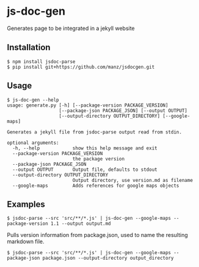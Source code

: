 # js-doc-gen

Generates page to be integrated in a jekyll website

## Installation

```ShellSession
$ npm install jsdoc-parse
$ pip install git+https://github.com/manz/jsdocgen.git
```

## Usage

```ShellSession
$ js-doc-gen --help
usage: generate.py [-h] [--package-version PACKAGE_VERSION]
                   [--package-json PACKAGE_JSON] [--output OUTPUT]
                   [--output-directory OUTPUT_DIRECTORY] [--google-maps]

Generates a jekyll file from jsdoc-parse output read from stdin.

optional arguments:
  -h, --help            show this help message and exit
  --package-version PACKAGE_VERSION
                        the package version
  --package-json PACKAGE_JSON
  --output OUTPUT       Output file, defaults to stdout
  --output-directory OUTPUT_DIRECTORY
                        Output directory, use version.md as filename
  --google-maps         Adds references for google maps objects
```

## Examples

```ShellSession
$ jsdoc-parse --src 'src/**/*.js' | js-doc-gen --google-maps --package-version 1.1 --output output.md
```

Pulls version information from package.json, used to name the resulting markdown file.
```ShellSession
$ jsdoc-parse --src 'src/**/*.js' | js-doc-gen --google-maps --package-json package.json --output-directory output_directory
```
